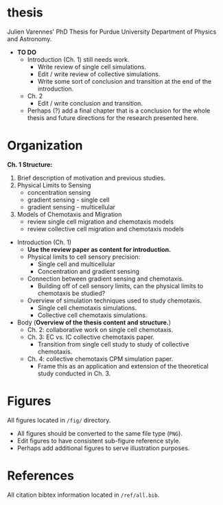 # thesis
Julien Varennes' PhD Thesis for Purdue University Department of Physics and Astronomy.

- **TO DO**
    - Introduction (Ch. 1) still needs work.
        - Write review of single cell simulations.
        - Edit / write review of collective simulations.
        - Write some sort of conclusion and transition at the end of the introduction.
    - Ch. 2
        - Edit / write conclusion and transition.
    - Perhaps (?) add a final chapter that is a conclusion for the whole thesis and future directions for the research presented here.

# Organization

**Ch. 1 Structure:**
1. Brief description of motivation and previous studies.
2. Physical Limits to Sensing
    - concentration sensing
    - gradient sensing - single cell
    - gradient sensing - multicellular
3. Models of Chemotaxis and Migration
    - review single cell migration and chemotaxis models
    - review collective cell migration and chemotaxis models

- Introduction (Ch. 1)
    - **Use the review paper as content for introduction.**
    - Physical limits to cell sensory precision:
        - Single cell and multicellular
        - Concentration and gradient sensing
    - Connection between gradient sensing and chemotaxis.
        - Building off of cell sensory limits, can the physical limits to chemotaxis be studied?
    - Overview of simulation techniques used to study chemotaxis.
        - Single cell chemotaxis simulations.
        - Collective cell chemotaxis simulations.
- Body (**Overview of the thesis content and structure.**)
    - Ch. 2: collaborative work on single cell chemotaxis.
    - Ch. 3: EC vs. IC collective chemotaxis paper.
        - Transition from single cell study to study of collective chemotaxis.
    - Ch. 4: collective chemotaxis CPM simulation paper.
        - Frame this as an application and extension of the theoretical study conducted in Ch. 3.

# Figures

All figures located in `/fig/` directory.

- All figures should be converted to the same file type (`PNG`).
- Edit figures to have consistent sub-figure reference style.
- Perhaps add additional figures to serve illustration purposes.

# References

All citation bibtex information located in `/ref/all.bib`.
